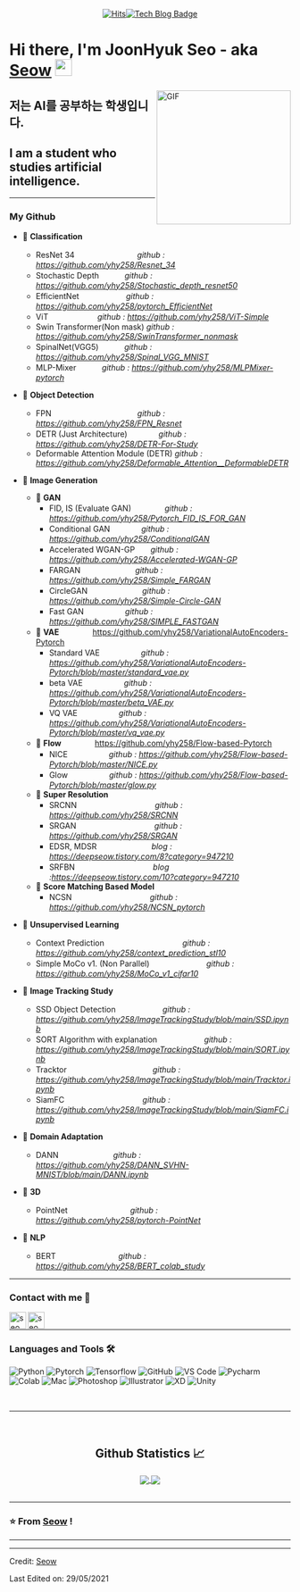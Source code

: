   <div align=center>
	
[![Hits](https://hits.seeyoufarm.com/api/count/incr/badge.svg?url=https%3A%2F%2Fgithub.com%2Fyhy258&count_bg=%23CCB1ED&title_bg=%23433636&icon=snapchat.svg&icon_color=%23C9B5DD&title=hits&edge_flat=false)](https://hits.seeyoufarm.com)[![Tech Blog Badge](http://img.shields.io/badge/-Tech%20blog-black?style=flat-square&logo=github&link=https://velog.io/@yhyj1001)](https://velog.io/@yhyj1001)
	
  </div>
 
# Hi there, I'm JoonHyuk Seo - aka [Seow](https://velog.io/@yhyj1001) <img width="30px" src="https://media.tenor.com/images/3b388fe03da271d2674faf85eb7c3fcd/tenor.gif" />

<img align="right" alt="GIF" height="240px" src="https://user-images.githubusercontent.com/33916246/116817592-19277500-aba2-11eb-9714-78d7b3c81d2f.png" />

## 저는 AI를 공부하는 학생입니다.
## I am a student who studies artificial intelligence.  

---
  
### My Github
- 💫 **Classification**
	- ResNet 34　　　　　　　　*github : https://github.com/yhy258/Resnet_34*
	- Stochastic Depth 　　　*github : https://github.com/yhy258/Stochastic_depth_resnet50*
	- EfficientNet　　　　　　*github : https://github.com/yhy258/pytorch_EfficientNet*
	- ViT　　　　　　          *github : https://github.com/yhy258/ViT-Simple*
	- Swin Transformer(Non mask)    *github : https://github.com/yhy258/SwinTransformer_nonmask*
	- SpinalNet(VGG5) 　　　*github : https://github.com/yhy258/Spinal_VGG_MNIST*
	- MLP-Mixer  　　　*github : https://github.com/yhy258/MLPMixer-pytorch*  
- 💫 **Object Detection**
	- FPN　　　　　　　　　　　*github : https://github.com/yhy258/FPN_Resnet*
	- DETR (Just Architecture)　　　　*github : https://github.com/yhy258/DETR-For-Study*
	- Deformable Attention Module (DETR)  *github : https://github.com/yhy258/Deformable_Attention__DeformableDETR*  
- 💫 **Image Generation**
	- 💫 **GAN**
		- FID, IS (Evaluate GAN) 　　　　*github : https://github.com/yhy258/Pytorch_FID_IS_FOR_GAN*
		- Conditional GAN　　　　*github : https://github.com/yhy258/ConditionalGAN*
		- Accelerated WGAN-GP　　*github : https://github.com/yhy258/Accelerated-WGAN-GP*  
		- FARGAN　　　　　　　*github : https://github.com/yhy258/Simple_FARGAN*
		- CircleGAN　　　　　　　*github : https://github.com/yhy258/Simple-Circle-GAN*  
		- Fast GAN　　　　　 *github : https://github.com/yhy258/SIMPLE_FASTGAN*
	- 💫 **VAE**　　　　 https://github.com/yhy258/VariationalAutoEncoders-Pytorch  
		- Standard VAE　　　　　 *github :  https://github.com/yhy258/VariationalAutoEncoders-Pytorch/blob/master/standard_vae.py*  
		- beta VAE　　　　　 *github :  https://github.com/yhy258/VariationalAutoEncoders-Pytorch/blob/master/beta_VAE.py*  
		- VQ VAE　　　　　 *github :  https://github.com/yhy258/VariationalAutoEncoders-Pytorch/blob/master/vq_vae.py*  
	- 💫 **Flow**　　　　 https://github.com/yhy258/Flow-based-Pytorch  
		- NICE　　　　　 *github :  https://github.com/yhy258/Flow-based-Pytorch/blob/master/NICE.py*  
		- Glow　　　　　 *github :  https://github.com/yhy258/Flow-based-Pytorch/blob/master/glow.py*  
	- 💫 **Super Resolution**
		- SRCNN　　　　　　　　　　*github : https://github.com/yhy258/SRCNN*
		- SRGAN　　　　　　　　　　*github : https://github.com/yhy258/SRGAN*
		- EDSR, MDSR　　　　　　　*blog : https://deepseow.tistory.com/8?category=947210*
		- SRFBN　　　　　　　　　　*blog :https://deepseow.tistory.com/10?category=947210*  
	- 💫 **Score Matching Based Model**
		- NCSN　　　　　　　　　　*github : https://github.com/yhy258/NCSN_pytorch*  

- 💫 **Unsupervised Learning**
	- Context Prediction　　　　　　　　　　*github : https://github.com/yhy258/context_prediction_stl10*  
	- Simple MoCo v1. (Non Parallel)　　　　　　　 *github : https://github.com/yhy258/MoCo_v1_cifar10*  
- 💫 **Image Tracking Study**  
	- SSD Object Detection　　　　　　*github : https://github.com/yhy258/ImageTrackingStudy/blob/main/SSD.ipynb*
	- SORT Algorithm with explanation　　　　　　*github : https://github.com/yhy258/ImageTrackingStudy/blob/main/SORT.ipynb*
	- Tracktor　　　　　　　　　　　*github :  https://github.com/yhy258/ImageTrackingStudy/blob/main/Tracktor.ipynb*
	- SiamFC　　　　　　　　　　*github :  https://github.com/yhy258/ImageTrackingStudy/blob/main/SiamFC.ipynb*  
- 💫 **Domain Adaptation**  
	- DANN　　　　　　　*github :  https://github.com/yhy258/DANN_SVHN-MNIST/blob/main/DANN.ipynb*  
- 💫 **3D**  
	- PointNet　　　　　　　　*github :  https://github.com/yhy258/pytorch-PointNet*  
- 💫 **NLP**  
	- BERT　　　　　　　　*github :  https://github.com/yhy258/BERT_colab_study*


---


### Contact with me 📝

[<img align="left" alt="seow.site" height="30px" src="https://user-images.githubusercontent.com/33916246/116786861-f7fc5100-aadb-11eb-94ad-81554c19e7f6.png" />][website]
[<img align="left" alt="seow Instagram" height="30px" src="https://image.flaticon.com/icons/svg/725/725278.svg" />][instagram]

<br />

---

### Languages and Tools 🛠 

![Python](http://img.shields.io/badge/-Python-3776AB?style=flat-square&logo=python&logoColor=ffffff)
![Pytorch](http://img.shields.io/badge/-Pytorch-5391FE?style=flat-square&logo=pytorch&logoColor=ffffff)
![Tensorflow](http://img.shields.io/badge/-Tensorflow-5391FE?style=flat-square&logo=tensorflow&logoColor=ffffff)
![GitHub](https://img.shields.io/badge/-GitHub-181717?style=flat-square&logo=github)
![VS Code](http://img.shields.io/badge/-VS%20Code-007ACC?style=flat-square&logo=visual-studio-code&logoColor=ffffff)
![Pycharm](http://img.shields.io/badge/-Pycharm-2C2255?style=flat-square&logo=Pycharm&logoColor=ffffff)
![Colab](http://img.shields.io/badge/-Colab-2C2255?style=flat-square&logo=Google&logoColor=ffffff)
![Mac](http://img.shields.io/badge/-Apple-0078D6?style=flat-square&logo=apple&logoColor=ffffff)
![Photoshop](http://img.shields.io/badge/-Photoshop-0078D6?style=flat-square&logo=adobe&logoColor=ffffff)
![Illustrator](http://img.shields.io/badge/-Illustrator-0078D6?style=flat-square&logo=adobe&logoColor=ffffff)
![XD](http://img.shields.io/badge/-XD-0078D6?style=flat-square&logo=adobe&logoColor=ffffff)
![Unity](http://img.shields.io/badge/-Unity-0078D6?style=flat-square&logo=unity&logoColor=ffffff)

<br/>

---

<br/>

  <h2 align="center"> Github Statistics 📈 </h2>
  
  <div align="center"> 
     <a href="">
      <img align="center" src="https://github-readme-stats.vercel.app/api?username=yhy258&hide=issues&show_icons=true&theme=dracula" />
    </a>
    <a href="">
      <img align="center" src="https://github-readme-stats.vercel.app/api/top-langs/?username=yhy258&layout=compact"/>
    </a>
</div>



<br/>

---

### ⭐️ From [Seow](https://github.com/yhy258) ! ### 

---

[website]: https://deepseow.tistory.com/
[instagram]: https://www.instagram.com/oz__oo__/



----
Credit: [Seow](https://github.com/yhy258)

Last Edited on: 29/05/2021
